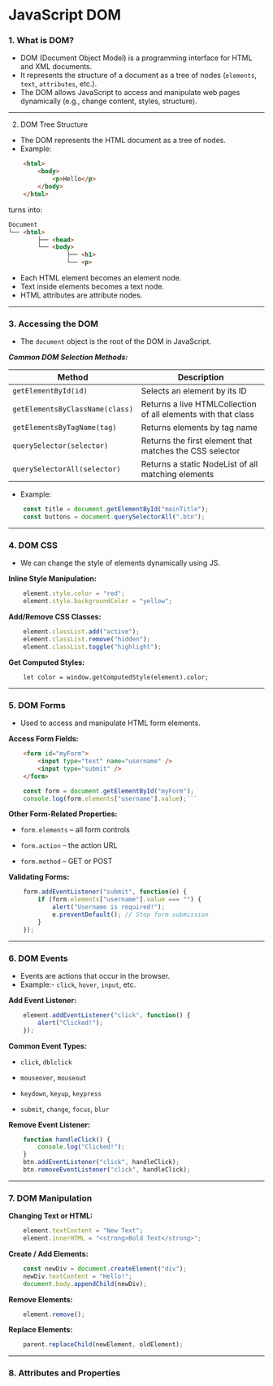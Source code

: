 # JavaScript DOM

### 1. What is **DOM**?

- DOM (Document Object Model) is a programming interface for HTML and XML documents.
- It represents the structure of a document as a tree of nodes (`elements`, `text`, `attributes`, etc.).
- The DOM allows JavaScript to access and manipulate web pages dynamically (e.g., change content, styles, structure).

---

2. DOM Tree Structure

- The DOM represents the HTML document as a tree of nodes.
- Example:


```html
    <html>
        <body>
            <p>Hello</p>
        </body>
    </html> 
```

turns into:
```html
Document
└── <html>
        ├── <head>
        └── <body>
                ├── <h1>
                └── <p>
```

- Each HTML element becomes an element node.
- Text inside elements becomes a text node.
- HTML attributes are attribute nodes.

---

### 3. Accessing the DOM

- The `document` object is the root of the DOM in JavaScript.

**_Common DOM Selection Methods:_**

| Method                          | Description                                                   |
| ------------------------------- | ------------------------------------------------------------- |
| `getElementById(id)`            | Selects an element by its ID                                  |
| `getElementsByClassName(class)` | Returns a live HTMLCollection of all elements with that class |
| `getElementsByTagName(tag)`     | Returns elements by tag name                                  |
| `querySelector(selector)`       | Returns the first element that matches the CSS selector       |
| `querySelectorAll(selector)`    | Returns a static NodeList of all matching elements            |

- Example:

```js 
    const title = document.getElementById("mainTitle");
    const buttons = document.querySelectorAll(".btn");
```

---

### 4. DOM CSS

- We can change the style of elements dynamically using JS.

**Inline Style Manipulation:**

```js
    element.style.color = "red";
    element.style.backgroundColor = "yellow";
```

**Add/Remove CSS Classes:**

```js
    element.classList.add("active");
    element.classList.remove("hidden");
    element.classList.toggle("highlight");
```

**Get Computed Styles:**

```
    let color = window.getComputedStyle(element).color;
```

---

### 5. DOM Forms

- Used to access and manipulate HTML form elements.

**Access Form Fields:**

```html
    <form id="myForm">
        <input type="text" name="username" />
        <input type="submit" />
    </form>
```


```js
    const form = document.getElementById("myForm");
    console.log(form.elements["username"].value);```
```

**Other Form-Related Properties:**

- `form.elements` – all form controls

- `form.action` – the action URL

- `form.method` – GET or POST

**Validating Forms:**

```js
    form.addEventListener("submit", function(e) {
        if (form.elements["username"].value === "") {
            alert("Username is required!");
            e.preventDefault(); // Stop form submission
        }
    });
```

---

### 6. DOM Events

- Events are actions that occur in the browser.
- Example:- `click`, `hover`, `input`, etc.

**Add Event Listener:**


```js
    element.addEventListener("click", function() {
        alert("Clicked!");
    });
```


**Common Event Types:**

- `click`, `dblclick`

- `mouseover`, `mouseout`

- `keydown`, `keyup`, `keypress`

- `submit`, `change`, `focus`, `blur`

**Remove Event Listener:**


```js
    function handleClick() {
        console.log("Clicked!");
    }
    btn.addEventListener("click", handleClick);
    btn.removeEventListener("click", handleClick);
```


---

### 7. DOM Manipulation

**Changing Text or HTML:**

```js
    element.textContent = "New Text";
    element.innerHTML = "<strong>Bold Text</strong>";
```

**Create / Add Elements:**


```js
    const newDiv = document.createElement("div");
    newDiv.textContent = "Hello!";
    document.body.appendChild(newDiv);
```


**Remove Elements:**

```js
    element.remove();
```

**Replace Elements:**

```js
    parent.replaceChild(newElement, oldElement);
```

---

### 8. Attributes and Properties
